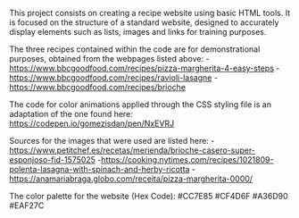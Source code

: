 This project consists on creating a recipe website using basic HTML tools. It is focused on the structure of a standard website, designed to accurately display elements such as lists, images and links for training purposes.

The three recipes contained within the code are for demonstrational purposes, obtained from the webpages listed above:
-https://www.bbcgoodfood.com/recipes/pizza-margherita-4-easy-steps
-https://www.bbcgoodfood.com/recipes/ravioli-lasagne
-https://www.bbcgoodfood.com/recipes/brioche

The code for color animations applied through the CSS styling file is an adaptation of the one found here:
https://codepen.io/gomezisdan/pen/NxEVRJ

Sources for the images that were used are listed here:
-https://www.petitchef.es/recetas/merienda/brioche-casero-super-esponjoso-fid-1575025
-https://cooking.nytimes.com/recipes/1021809-polenta-lasagna-with-spinach-and-herby-ricotta
-https://anamariabraga.globo.com/receita/pizza-margherita-0000/

The color palette for the website (Hex Code):
#CC7E85
#CF4D6F
#A36D90
#EAF27C
